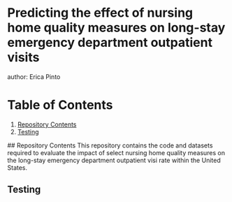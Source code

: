 # Predicting the effect of nursing home quality measures on long-stay emergency department outpatient visits 
author: Erica Pinto 

# Table of Contents
1. [Repository Contents](#Repository_Contents)
2. [Testing](#Something_else)

<a name="Repository Contents"/>
## Repository Contents
This repository contains the code and datasets required to evaluate the impact of select nursing home quality measures on the long-stay emergency department outpatient visi rate within the United States. 

## Testing
